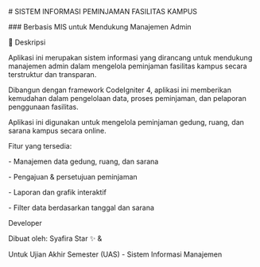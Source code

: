 \# SISTEM INFORMASI PEMINJAMAN FASILITAS KAMPUS

\### Berbasis MIS untuk Mendukung Manajemen Admin



📑 Deskripsi

Aplikasi ini merupakan sistem informasi yang dirancang untuk mendukung manajemen admin dalam mengelola peminjaman fasilitas kampus secara terstruktur dan transparan.

Dibangun dengan framework CodeIgniter 4, aplikasi ini memberikan kemudahan dalam pengelolaan data, proses peminjaman, dan pelaporan penggunaan fasilitas.



Aplikasi ini digunakan untuk mengelola peminjaman gedung, ruang, dan sarana kampus secara online.  

Fitur yang tersedia:

\- Manajemen data gedung, ruang, dan sarana

\- Pengajuan \& persetujuan peminjaman

\- Laporan dan grafik interaktif

\- Filter data berdasarkan tanggal dan sarana



Developer

Dibuat oleh: Syafira Star ✨ \&

Untuk Ujian Akhir Semester (UAS) - Sistem Informasi Manajemen



